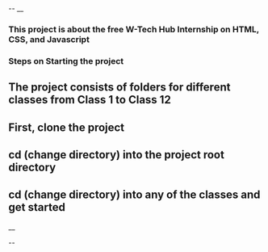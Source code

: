 --
__

### This project is about the free W-Tech Hub Internship on HTML, CSS, and Javascript

### Steps on Starting the project

## The project consists of folders for different classes from Class 1 to Class 12


## First, clone the project

## cd (change directory) into the project root directory

## cd (change directory) into any of the classes and get started
__

--